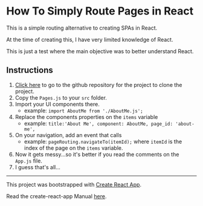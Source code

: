 # How To Simply Route Pages in React</h1>
This is a simple routing alternative to creating SPAs in React.

At the time of creating this, I have very limited knowledge of React.

This is just a test where the main objective was to better understand React.

## Instructions

1.  [Click here](https://github.com/andre-lima/Simple-React-Page-Router) to go to the github repository for the project to clone the project.
2.  Copy the `Pages.js` to your `src` folder.
3.  Import your UI components there.
    *   example: `import AboutMe from './AboutMe.js';`
4.  Replace the components properties on the `items` variable
    *   example: `title:'About Me', component: AboutMe, page_id: 'about-me',`
5.  On your navigation, add an event that calls
    *   example: `pageRouting.navigateTo(itemId);` where `itemId` is the index of the page on the `items` variable.
6.  Now it gets messy...so it's better if you read the comments on the `App.js` file.
7.  I guess that's all...


----------------------------------------

This project was bootstrapped with [Create React App](https://github.com/facebookincubator/create-react-app).

Read the create-react-app Manual [here](https://github.com/facebookincubator/create-react-app/blob/master/packages/react-scripts/template/README.md).
